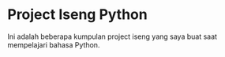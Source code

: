 # Project Iseng Python
Ini adalah beberapa kumpulan project iseng yang saya buat saat mempelajari bahasa Python.
